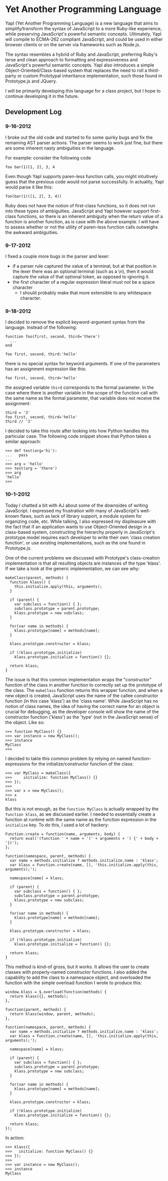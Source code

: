 # Yet Another Programming Language

Yapl (Yet Another Programming Language) is a new language that aims to simplify/transform the syntax of JavaScript
to a more Ruby-like experience, while preserving JavaScript's powerful semantic concepts.  Ultimately, Yapl will compile to ECMA-262 compliant JavaScript, and could be used in either browser clients or on the server via frameworks such as Node.js.

The syntax resembles a hybrid of Ruby and JavaScript, preferring Ruby's terse and clean approach to formatting and
expressiveness and JavaScript's powerful semantic concepts.  Yapl also introduces a simple Object-Oriented/Class-based system that replaces the need to roll a third-party or custom Prototypal inheritance implementation, such those found in Prototype.js and JQuery.

I will be primarily developing this language for a class project, but I hope to continue developing it in the future.

## Development Log
### 9-16-2012
I broke out the old code and started to fix some quirky bugs and fix the remaining AST parser actions.  The parser seems
to work just fine, but there are some inherent nasty ambiguities in the language.

For example: consider the following code

    foo bar(1)[1, 2], 3, 4

Even though Yapl supports paren-less function calls, you might intuitively guess that the previous code would not parse
successfully. In actuality, Yapl would parse it like this:

    foo(bar(1)([1, 2], 3, 4))

Ruby does not have the notion of first-class functions, so it does not run into these types of ambiguities.
JavaScript and Yapl however support first-class functions, so there is an inherent ambiguity when the return value of
a function is another function, as is case with the above example.  I will have to assess whether or not the
utility of paren-less function calls outweighs the awkward ambiguities.

### 9-17-2012
I fixed a couple more bugs in the parser and lexer:
  - if a parser rule captured the value of a terminal, but at that position in the lexer there was an optional
    terminal (such as a \n), then it would capture the value of that optional token, as opposed to ignoring it.
  - the first character of a regular expression literal must not be a space character
    - I should probably make that more extensible to any whitespace character.

### 9-18-2012
I decided to remove the explicit keyword-argument syntax from the language.  Instead of the following:

    function foo(first, second, third='there')
      ...
    end

    foo first, second, third:'hello'

there is no special syntax for keyword arguments.  If one of the parameters has an assignment expression
like this:

    foo first, second, third='hello'

the assigned variable `third` corresponds to the formal parameter.  In the case where there is another variable
in the scope of the function call with the same name as the formal parameter, that variable does not receive
the assignment:

    third = '3'
    foo first, second, third='hello'
    third // '3'

I decided to take this route after looking into how Python handles this particular case.  The following code snippet
shows that Python takes a similar approach:

    >>> def test(arg='hi'):
    ...   pass
    ...
    >>> arg = 'hello'
    >>> test(arg = 'there')
    >>> arg
    'hello'
    >>>

### 10-1-2012
Today I chatted a bit with AJ about some of the downsides of writing JavaScript.  I expressed my frustration with many of JavaScript's
well-known flaws, such as lack of library support, a module system for organizing code, etc.  While talking, I also expressed my displeasure
with the fact that if an application wants to use Object-Oriented design in a class-based system, constructing the hierarchy properly in
JavaScript's prototype model requires each developer to write their own 'class creation function', or use existing implementations, such
as the one found in Prototype.js.

One of the current problems we discussed with Prototype's class-creation implementation is that all resulting objects are instances of the
type 'klass'.  If we take a look at the generic implementation, we can see why:

    makeClass(parent, methods) {
      function klass() {
        this.initialize.apply(this, arguments);
      }
      
      if (parent) {
        var subclass = function() { };
        subclass.prototype = parent.prototype;
        klass.prototype = new subclass;
      }
      
      for(var name in methods) {
        klass.prototype[name] = methods[name];
      }
      
      klass.prototype.constructor = klass;
        
      if (!klass.prototype.initialize)
        klass.prototype.initialize = function() {};
      
      return klass;
    }

The issue is that this common implementation wraps the "constructor" function of the class in another function to correctly set up the prototype of the class. The `makeClass`
function returns this wrapper function, and when a new object is created, JavaScript uses the name of the callee constructor function (in this case 'klass')
as the 'class name'.  While JavaScript has no notion of class names, the idea of having the correct name for an object is crucial for debugging, as
the developer console will show the name of the constructor function ('klass') as the 'type' (not in the JavaScript sense) of the object.  Like so:

    >>> function MyClass() {}
    >>> var instance = new MyClass();
    >>> instance
    MyClass
    >>>

I decided to takle this common problem by relying on named function-expressions for the initialize/constructor function of the class:

    >>> var MyClass = makeClass({
    >>>     initialize: function MyClass() {}
    >>> });
    >>>
    >>> var x = new MyClass();
    >>> x
    klass

But this is not enough, as the `function MyClass` is actually wrapped by the `function klass`, as we discussed earlier.  I needed to essentially create a function at runtime
with the same name as the function expression in the `initialize` key.  To do this, I used a lot of hackery:

    Function.create = function(name, arguments, body) {
      return eval('(function ' + name + '(' + arguments + ') {' + body + '})');
    };

    function(namespace, parent, methods) {
      var name = methods.initialize ? methods.initialize.name : 'klass';
      var klass = Function.create(name, [], 'this.initialize.apply(this, arguments);');
      
      namespace[name] = klass;

      if (parent) {
        var subclass = function() { };
        subclass.prototype = parent.prototype;
        klass.prototype = new subclass;
      }
      
      for(var name in methods) {
        klass.prototype[name] = methods[name];
      }
      
      klass.prototype.constructor = klass;
        
      if (!klass.prototype.initialize)
        klass.prototype.initialize = function() {};
      
      return klass;
    }

This method is kind-of gross, but it works.  It allows the user to create classes with properly-named constructor functions.  I also added the capability to add the class
to a namespace object, and overloaded the function with the simple overload function I wrote to produce this:
    
    window.klass = $.overload(function(methods) {
      return klass({}, methods);
    }, 

    function(parent, methods) {
      return klass(window, parent, methods);
    }, 

    function(namespace, parent, methods) {
      var name = methods.initialize ? methods.initialize.name : 'klass';
      var klass = Function.create(name, [], 'this.initialize.apply(this, arguments);');
      
      namespace[name] = klass;

      if (parent) {
        var subclass = function() { };
        subclass.prototype = parent.prototype;
        klass.prototype = new subclass;
      }
      
      for(var name in methods) {
        klass.prototype[name] = methods[name];
      }
      
      klass.prototype.constructor = klass;
        
      if (!klass.prototype.initialize)
        klass.prototype.initialize = function() {};
      
      return klass;
    });

In action:

    >>> klass({
    >>>   initialize: function MyClass() {}
    >>> });
    >>>
    >>> var instance = new MyClass();
    >>> instance
    MyClass

